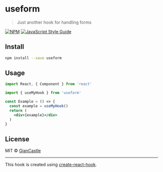 # useform

> Just another hook for handling forms

[![NPM](https://img.shields.io/npm/v/useform.svg)](https://www.npmjs.com/package/useform) [![JavaScript Style Guide](https://img.shields.io/badge/code_style-standard-brightgreen.svg)](https://standardjs.com)

## Install

```bash
npm install --save useform
```

## Usage

```jsx
import React, { Component } from 'react'

import { useMyHook } from 'useform'

const Example = () => {
  const example = useMyHook()
  return (
    <div>{example}</div>
  )
}
```

## License

MIT © [GianCastle](https://github.com/GianCastle)

---

This hook is created using [create-react-hook](https://github.com/hermanya/create-react-hook).
